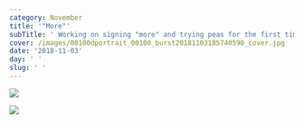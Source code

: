 ```yaml
---
category: November
title: '"More"'
subTitle: ' Working on signing "more" and trying peas for the first time. '
cover: /images/00100dportrait_00100_burst20181103185740590_cover.jpg
date: '2018-11-03'
day: ' '
slug: ' '
---
```

![](/images/00100dportrait_00100_burst20181103185740590_cover.jpg)

![](/images/00100dportrait_00100_burst20181103185717738_cover.jpg)
